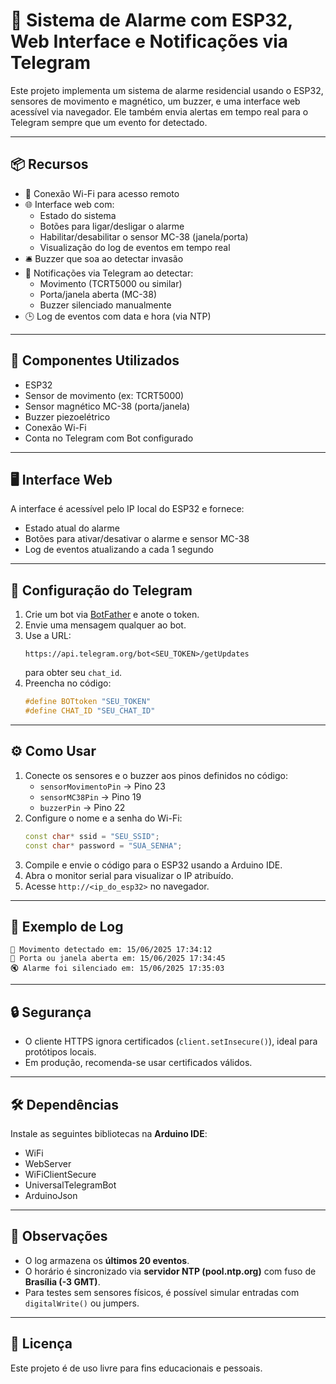 # 🔔 Sistema de Alarme com ESP32, Web Interface e Notificações via Telegram

Este projeto implementa um sistema de alarme residencial usando o ESP32, sensores de movimento e magnético, um buzzer, e uma interface web acessível via navegador. Ele também envia alertas em tempo real para o Telegram sempre que um evento for detectado.

---

## 📦 Recursos

- 📡 Conexão Wi-Fi para acesso remoto
- 🌐 Interface web com:
  - Estado do sistema
  - Botões para ligar/desligar o alarme
  - Habilitar/desabilitar o sensor MC-38 (janela/porta)
  - Visualização do log de eventos em tempo real
- 🛎️ Buzzer que soa ao detectar invasão
- 📲 Notificações via Telegram ao detectar:
  - Movimento (TCRT5000 ou similar)
  - Porta/janela aberta (MC-38)
  - Buzzer silenciado manualmente
- 🕒 Log de eventos com data e hora (via NTP)

---

## 🧰 Componentes Utilizados

- ESP32
- Sensor de movimento (ex: TCRT5000)
- Sensor magnético MC-38 (porta/janela)
- Buzzer piezoelétrico
- Conexão Wi-Fi
- Conta no Telegram com Bot configurado

---

## 🖥️ Interface Web

A interface é acessível pelo IP local do ESP32 e fornece:

- Estado atual do alarme
- Botões para ativar/desativar o alarme e sensor MC-38
- Log de eventos atualizando a cada 1 segundo

---

## 📲 Configuração do Telegram

1. Crie um bot via [BotFather](https://t.me/botfather) e anote o token.
2. Envie uma mensagem qualquer ao bot.
3. Use a URL:  
   ```
   https://api.telegram.org/bot<SEU_TOKEN>/getUpdates
   ```
   para obter seu `chat_id`.
4. Preencha no código:
   ```cpp
   #define BOTtoken "SEU_TOKEN"
   #define CHAT_ID "SEU_CHAT_ID"
   ```

---

## ⚙️ Como Usar

1. Conecte os sensores e o buzzer aos pinos definidos no código:
   - `sensorMovimentoPin` → Pino 23
   - `sensorMC38Pin` → Pino 19
   - `buzzerPin` → Pino 22
2. Configure o nome e a senha do Wi-Fi:
   ```cpp
   const char* ssid = "SEU_SSID";
   const char* password = "SUA_SENHA";
   ```
3. Compile e envie o código para o ESP32 usando a Arduino IDE.
4. Abra o monitor serial para visualizar o IP atribuído.
5. Acesse `http://<ip_do_esp32>` no navegador.

---

## 📝 Exemplo de Log

```
🚶 Movimento detectado em: 15/06/2025 17:34:12
🚪 Porta ou janela aberta em: 15/06/2025 17:34:45
🔇 Alarme foi silenciado em: 15/06/2025 17:35:03
```

---


## 🔒 Segurança

- O cliente HTTPS ignora certificados (`client.setInsecure()`), ideal para protótipos locais.
- Em produção, recomenda-se usar certificados válidos.

---

## 🛠️ Dependências

Instale as seguintes bibliotecas na **Arduino IDE**:

- WiFi
- WebServer
- WiFiClientSecure
- UniversalTelegramBot
- ArduinoJson

---

## 📌 Observações

- O log armazena os **últimos 20 eventos**.
- O horário é sincronizado via **servidor NTP (pool.ntp.org)** com fuso de **Brasília (-3 GMT)**.
- Para testes sem sensores físicos, é possível simular entradas com `digitalWrite()` ou jumpers.

---

## 📄 Licença

Este projeto é de uso livre para fins educacionais e pessoais.
